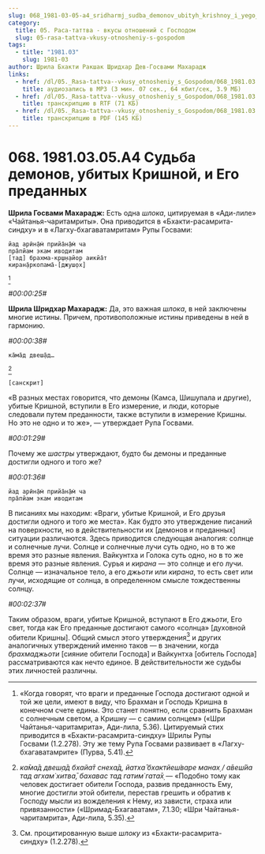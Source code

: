 ```yaml
---
slug: 068_1981-03-05-a4_sridharmj_sudba_demonov_ubityh_krishnoy_i_yego_predannyh
category:
  title: 05. Раса-таттва - вкусы отношений с Господом
  slug: 05-rasa-tattva-vkusy-otnosheniy-s-gospodom
tags:
  - title: "1981.03"
    slug: 1981-03
author: Шрила Бхакти Ракшак Шридхар Дев-Госвами Махарадж
links:
  - href: /dl/05._Rasa-tattva--vkusy_otnosheniy_s_Gospodom/068_1981.03.05.A4_SridharMj_Sudba_demonov_ubityh_Krishnoy_i_Yego_predannyh.mp3
    title: аудиозапись в MP3 (3 мин. 07 сек., 64 кбит/сек, 3.9 МБ)
  - href: /dl/05._Rasa-tattva--vkusy_otnosheniy_s_Gospodom/068_1981.03.05.A4_SridharMj_Sudba_demonov_ubityh_Krishnoy_i_Yego_predannyh.rtf
    title: транскрипцию в RTF (71 КБ)
  - href: /dl/05._Rasa-tattva--vkusy_otnosheniy_s_Gospodom/068_1981.03.05.A4_SridharMj_Sudba_demonov_ubityh_Krishnoy_i_Yego_predannyh.pdf
    title: транскрипцию в PDF (145 КБ)
---
```


# 068. 1981.03.05.A4 Судьба демонов, убитых Кришной, и Его преданных

**Шрила Госвами Махарадж:** Есть одна *шлока*, цитируемая в «Ади-лиле» «Чайтанья-чаритамриты». Она приводится в «Бхакти-расамрита-синдху» и в «Лагху-бхагаватамритам» Рупы Госвами:

    йад арӣн̣а̄м̇ прийа̄н̣а̄м̇ ча
    пра̄пйам экам иводитам
    [тад] брахма-кр̣ш̣н̣айор аикйа̄т
    киран̣а̄ркопама̄-[джуш̣ох̣]
[^_ftn1]

*#00:00:25#*

**Шрила Шридхар Махарадж:** Да, это важная *шлока*, в ней заключены многие истины. Причем, противоположные истины приведены в ней в гармонию.

*#00:00:38#*

    ка̄ма̄д двеш̣а̄д…
[^_ftn2]

    [санскрит]

«В разных местах говорится, что демоны (Камса, Шишупала и другие), убитые Кришной, вступили в Его измерение, и люди, которые следовали путем преданности, также вступили в измерение Кришны. Но это не одно и то же», — утверждает Рупа Госвами.

*#00:01:29#*

Почему же *шастры* утверждают, будто бы демоны и преданные достигли одного и того же?

*#00:01:36#*

    йад арӣн̣а̄м̇ прийа̄н̣а̄м̇ ча
    пра̄пйам экам иводитам

В писаниях мы находим: «Враги, убитые Кришной, и Его друзья достигли одного и того же места». Как будто это утверждение писаний на поверхности, но в действительности их [демонов и преданных] ситуации различаются. Здесь приводится следующая аналогия: солнце и солнечные лучи. Солнце и солнечные лучи суть одно, но в то же время это разные явления. Вайкунтха и Голока суть одно, но в то же время это разные явления. Сурья и *кирана* — это солнце и его лучи. Солнце — изначальное тело, а его *джьоти* или *кирана*, то есть свет или лучи, исходящие от солнца, в определенном смысле тождественны солнцу.

*#00:02:37#*

Таким образом, враги, убитые Кришной, вступают в Его *джьоти*, Его свет, тогда как Его преданные достигают самого «солнца» [духовной обители Кришны]. Общий смысл этого утверждения[^_ftn3] и других аналогичных утверждений именно таков — в значении, когда *брахмаджьоти* [сияние обители Господа] и Вайкунтха [обитель Господа] рассматриваются как нечто единое. В действительности же судьбы этих личностей различны.



[^_ftn1]: «Когда говорят, что враги и преданные Господа достигают одной и той же цели, имеют в виду, что Брахман и Господь Кришна в конечном счете едины. Это станет понятно, если сравнить Брахман с солнечным светом, а Кришну — с самим солнцем» («Шри Чайтанья-чаритамрита», Ади-лила, 5.36). Цитируемый стих приводится в «Бхакти-расамрита-синдху» Шрилы Рупы Госвами (1.2.278). Эту же тему Рупа Госвами развивает в «Лагху-бхагаватамрите» (Пурва, 5.41).

[^_ftn2]: *ка̄ма̄д двеш̣а̄д бхайа̄т снеха̄д, йатха̄ бхактйеш́варе манах̣ / а̄веш́йа тад агхам̇ хитва̄, бахавас тад гатим̇ гата̄х̣* — «Подобно тому как человек достигает обители Господа, развив преданность Ему, многие достигли этой обители, перестав грешить и обратив к Господу мысли из вожделения к Нему, из зависти, страха или привязанности» («Шримад-Бхагаватам», 7.1.30; «Шри Чайтанья-чаритамрита», Ади-лила, 5.35).

[^_ftn3]: См. процитированную выше *шлоку* из «Бхакти-расамрита-синдху» (1.2.278).

